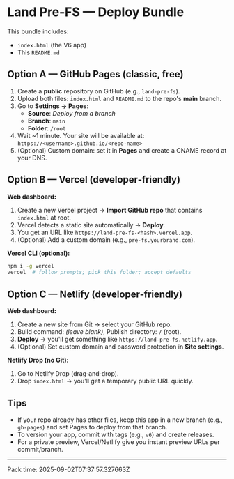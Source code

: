 # Land Pre‑FS — Deploy Bundle

This bundle includes:
- `index.html` (the V6 app)
- This `README.md`

## Option A — GitHub Pages (classic, free)
1) Create a **public** repository on GitHub (e.g., `land-pre-fs`).
2) Upload both files: `index.html` and `README.md` to the repo's **main** branch.
3) Go to **Settings → Pages**:
   - **Source**: *Deploy from a branch*
   - **Branch**: `main`
   - **Folder**: `/root`
4) Wait ~1 minute. Your site will be available at:
   `https://<username>.github.io/<repo-name>`
5) (Optional) Custom domain: set it in **Pages** and create a CNAME record at your DNS.

## Option B — Vercel (developer‑friendly)
**Web dashboard:**
1) Create a new Vercel project → **Import GitHub repo** that contains `index.html` at root.
2) Vercel detects a static site automatically → **Deploy**.
3) You get an URL like `https://land-pre-fs-<hash>.vercel.app`.
4) (Optional) Add a custom domain (e.g., `pre-fs.yourbrand.com`).

**Vercel CLI (optional):**
```bash
npm i -g vercel
vercel  # follow prompts; pick this folder; accept defaults
```

## Option C — Netlify (developer‑friendly)
**Web dashboard:**
1) Create a new site from Git → select your GitHub repo.
2) Build command: *(leave blank)*, Publish directory: `/` (root).
3) **Deploy** → you'll get something like `https://land-pre-fs.netlify.app`.
4) (Optional) Set custom domain and password protection in **Site settings**.

**Netlify Drop (no Git):**
1) Go to Netlify Drop (drag‑and‑drop).
2) Drop `index.html` → you'll get a temporary public URL quickly.

## Tips
- If your repo already has other files, keep this app in a new branch (e.g., `gh-pages`) and set Pages to deploy from that branch.
- To version your app, commit with tags (e.g., `v6`) and create releases.
- For a private preview, Vercel/Netlify give you instant preview URLs per commit/branch.

---
Pack time: 2025-09-02T07:37:57.327663Z
